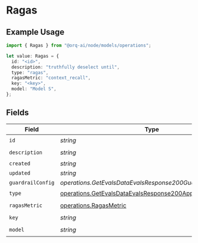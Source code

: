 # Ragas

## Example Usage

```typescript
import { Ragas } from "@orq-ai/node/models/operations";

let value: Ragas = {
  id: "<id>",
  description: "truthfully deselect until",
  type: "ragas",
  ragasMetric: "context_recall",
  key: "<key>",
  model: "Model S",
};
```

## Fields

| Field                                                                                                                                    | Type                                                                                                                                     | Required                                                                                                                                 | Description                                                                                                                              |
| ---------------------------------------------------------------------------------------------------------------------------------------- | ---------------------------------------------------------------------------------------------------------------------------------------- | ---------------------------------------------------------------------------------------------------------------------------------------- | ---------------------------------------------------------------------------------------------------------------------------------------- |
| `id`                                                                                                                                     | *string*                                                                                                                                 | :heavy_check_mark:                                                                                                                       | N/A                                                                                                                                      |
| `description`                                                                                                                            | *string*                                                                                                                                 | :heavy_check_mark:                                                                                                                       | N/A                                                                                                                                      |
| `created`                                                                                                                                | *string*                                                                                                                                 | :heavy_minus_sign:                                                                                                                       | N/A                                                                                                                                      |
| `updated`                                                                                                                                | *string*                                                                                                                                 | :heavy_minus_sign:                                                                                                                       | N/A                                                                                                                                      |
| `guardrailConfig`                                                                                                                        | *operations.GetEvalsDataEvalsResponse200GuardrailConfig*                                                                                 | :heavy_minus_sign:                                                                                                                       | N/A                                                                                                                                      |
| `type`                                                                                                                                   | [operations.GetEvalsDataEvalsResponse200ApplicationJSONType](../../models/operations/getevalsdataevalsresponse200applicationjsontype.md) | :heavy_check_mark:                                                                                                                       | N/A                                                                                                                                      |
| `ragasMetric`                                                                                                                            | [operations.RagasMetric](../../models/operations/ragasmetric.md)                                                                         | :heavy_check_mark:                                                                                                                       | N/A                                                                                                                                      |
| `key`                                                                                                                                    | *string*                                                                                                                                 | :heavy_check_mark:                                                                                                                       | N/A                                                                                                                                      |
| `model`                                                                                                                                  | *string*                                                                                                                                 | :heavy_check_mark:                                                                                                                       | N/A                                                                                                                                      |